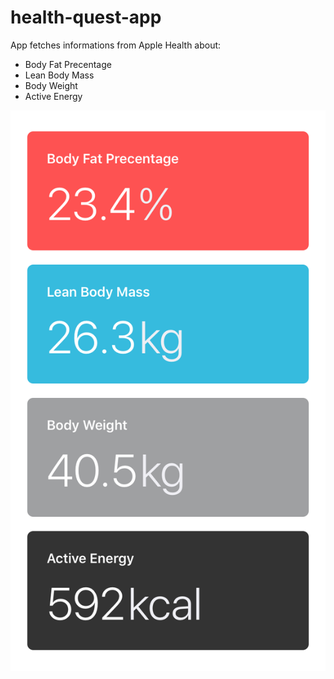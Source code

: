 # health-quest-app

App fetches informations from Apple Health about:
- Body Fat Precentage
- Lean Body Mass
- Body Weight
- Active Energy

![image](https://raw.githubusercontent.com/adamgolczak/health-quest-app/master/cover.png)
